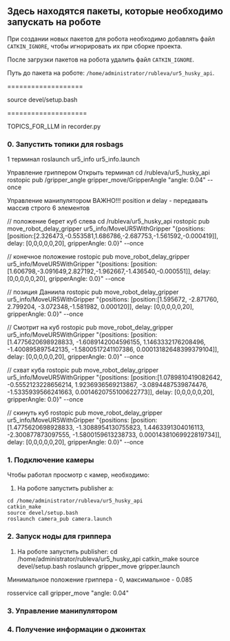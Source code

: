 ## Здесь находятся пакеты, которые необходимо запускать на роботе

При создании новых пакетов для робота необходимо добавлять файл <code>CATKIN_IGNORE</code>, чтобы игнорировать их при сборке проекта.

После загрузки пакетов на робота удалить файл <code>CATKIN_IGNORE</code>.

Путь до пакета на роботе: <code>/home/administrator/rubleva/ur5_husky_api</code>.


===================


source devel/setup.bash

====================

TOPICS_FOR_LLM in recorder.py


### 0. Запустить топики для rosbags

1 терминал
roslaunch ur5_info ur5_info.launch


Управление гриппером
Открыть терминал
cd /rubleva/ur5_husky_api
rostopic pub /gripper_angle gripper_move/GripperAngle "angle: 0.04" --once


Управление манипулятором
ВАЖНО!!!
position и delay - передавать массив строго 6 элементов


// положение берет куб слева
cd /rubleva/ur5_husky_api
rostopic pub move_robot_delay_gripper ur5_info/MoveUR5WithGripper "{positions: [position:[2.326473,-0.553581,1.686786,-2.687753,-1.561592,-0.000419]], delay: [0,0,0,0,0,20], gripperAngle: 0.0}" --once


// конечное положение
rostopic pub move_robot_delay_gripper ur5_info/MoveUR5WithGripper "{positions: [position:[1.606798,-3.091649,2.827192,-1.962667,-1.436540,-0.000551]], delay: [0,0,0,0,0,20], gripperAngle: 0.0}" --once

// позиция Даниила
rostopic pub move_robot_delay_gripper ur5_info/MoveUR5WithGripper "{positions: [position:[1.595672, -2.871760, 2.799204, -3.072348,-1.581982, 0.000120]], delay: [0,0,0,0,0,20], gripperAngle: 0.0}" --once


// Смотрит на куб
rostopic pub move_robot_delay_gripper ur5_info/MoveUR5WithGripper "{positions: [position:[1.4775620698928833, -1.6089142004596155, 1.1463332176208496, -1.400895897542135, -1.5800517241107386, 0.00013182648399379104]], delay: [0,0,0,0,0,20], gripperAngle: 0.0}" --once



// схват куба 
rostopic pub move_robot_delay_gripper ur5_info/MoveUR5WithGripper "{positions: [position:[1.0789810419082642, -0.5552123228656214, 1.9236936569213867, -3.0894487539874476, -1.5335939566241663, 0.0014620755100622773]], delay: [0,0,0,0,0,20], gripperAngle: 0.0}" --once


// скинуть куб
rostopic pub move_robot_delay_gripper ur5_info/MoveUR5WithGripper "{positions: [position:[1.4775620698928833, -1.3088954130755823, 1.4463391304016113, -2.300877873097555, -1.5800159613238733, 0.00014381069922819734]], delay: [0,0,0,0,0,20], gripperAngle: 0.0}" --once






### 1. Подключение камеры

Чтобы работал просмотр с камер, необходимо:

1) На роботе запустить publisher а:
<pre><code>cd /home/administrator/rubleva/ur5_husky_api
catkin_make
source devel/setup.bash
roslaunch camera_pub camera.launch</code></pre>




### 2. Запуск ноды для гриппера

1) На роботе запустить publisher:
cd /home/administrator/rubleva/ur5_husky_api
catkin_make
source devel/setup.bash
roslaunch gripper_move gripper.launch

Минимальное положение гриппера - 0, максимальное - 0.085

rosservice call gripper_move "angle: 0.04"


### 3. Управление манипулятором






### 4. Получение информации о джоинтах



